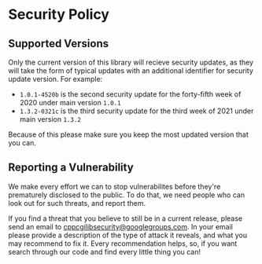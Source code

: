 # Security Policy

## Supported Versions

Only the current version of this library will recieve security updates, as
they will take the form of typical updates with an additional identifier
for security update version. For example:

- `1.0.1-4520b` is the second security update for the forty-fifth week of
  2020 under main version `1.0.1`
- `1.3.2-0321c` is the third security update for the third week of 2021
  under main version `1.3.2`

Because of this please make sure you keep the most updated version that you
can.

## Reporting a Vulnerability

We make every effort we can to stop vulnerabilites before they're
prematurely disclosed to the public. To do that, we need people who can
look out for such threats, and report them.

If you find a threat that you believe to still be in a current release,
please send an email to cppcgilibsecurity@googlegroups.com. In your email
please provide a description of the type of attack it reveals, and what
you may recommend to fix it. Every recommendation helps, so, if you want
search through our code and find every little thing you can!
